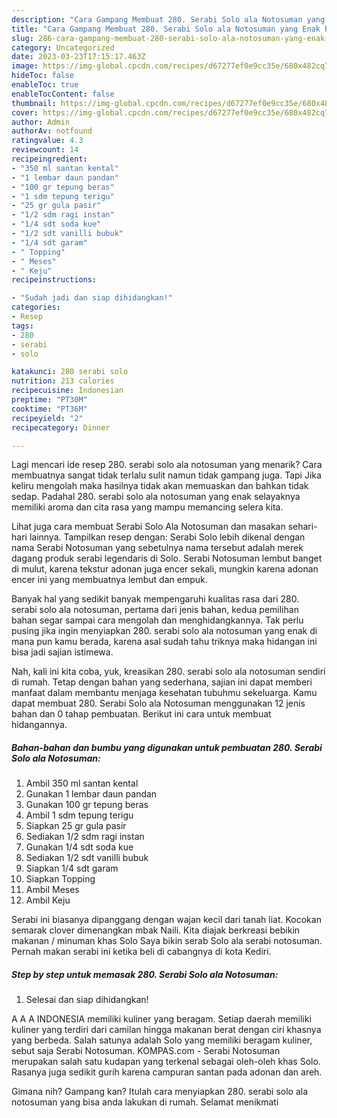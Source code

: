 ```yaml
---
description: "Cara Gampang Membuat 280. Serabi Solo ala Notosuman yang Enak Banget}"
title: "Cara Gampang Membuat 280. Serabi Solo ala Notosuman yang Enak Banget}"
slug: 286-cara-gampang-membuat-280-serabi-solo-ala-notosuman-yang-enak-banget
category: Uncategorized
date: 2023-03-23T17:15:17.463Z
image: https://img-global.cpcdn.com/recipes/d67277ef0e9cc35e/680x482cq70/280-serabi-solo-ala-notosuman-foto-resep-utama.jpg
hideToc: false
enableToc: true
enableTocContent: false
thumbnail: https://img-global.cpcdn.com/recipes/d67277ef0e9cc35e/680x482cq70/280-serabi-solo-ala-notosuman-foto-resep-utama.jpg
cover: https://img-global.cpcdn.com/recipes/d67277ef0e9cc35e/680x482cq70/280-serabi-solo-ala-notosuman-foto-resep-utama.jpg
author: Admin
authorAv: notfound
ratingvalue: 4.3
reviewcount: 14
recipeingredient:
- "350 ml santan kental"
- "1 lembar daun pandan"
- "100 gr tepung beras"
- "1 sdm tepung terigu"
- "25 gr gula pasir"
- "1/2 sdm ragi instan"
- "1/4 sdt soda kue"
- "1/2 sdt vanilli bubuk"
- "1/4 sdt garam"
- " Topping"
- " Meses"
- " Keju"
recipeinstructions:

- "Sudah jadi dan siap dihidangkan!"
categories:
- Resep
tags:
- 280
- serabi
- solo

katakunci: 280 serabi solo 
nutrition: 213 calories
recipecuisine: Indonesian
preptime: "PT30M"
cooktime: "PT36M"
recipeyield: "2"
recipecategory: Dinner

---
```



Lagi mencari ide resep 280. serabi solo ala notosuman yang menarik? Cara membuatnya sangat tidak terlalu sulit namun tidak gampang juga. Tapi Jika keliru mengolah maka hasilnya tidak akan memuaskan dan bahkan tidak sedap. Padahal 280. serabi solo ala notosuman yang enak selayaknya memiliki aroma dan cita rasa yang mampu memancing selera kita.


Lihat juga cara membuat Serabi Solo Ala Notosuman dan masakan sehari-hari lainnya. Tampilkan resep dengan: Serabi Solo lebih dikenal dengan nama Serabi Notosuman yang sebetulnya nama tersebut adalah merek dagang produk serabi legendaris di Solo. Serabi Notosuman lembut banget di mulut, karena tekstur adonan juga encer sekali, mungkin karena adonan encer ini yang membuatnya lembut dan empuk.

Banyak hal yang sedikit banyak mempengaruhi kualitas rasa dari 280. serabi solo ala notosuman, pertama dari jenis bahan, kedua pemilihan bahan segar sampai cara mengolah dan menghidangkannya. Tak perlu pusing jika ingin menyiapkan 280. serabi solo ala notosuman yang enak di mana pun kamu berada, karena asal sudah tahu triknya maka hidangan ini bisa jadi sajian istimewa.


Nah, kali ini kita coba, yuk, kreasikan 280. serabi solo ala notosuman sendiri di rumah. Tetap dengan bahan yang sederhana, sajian ini dapat memberi manfaat dalam membantu menjaga kesehatan tubuhmu sekeluarga. Kamu dapat membuat 280. Serabi Solo ala Notosuman menggunakan 12 jenis bahan dan 0 tahap pembuatan. Berikut ini cara untuk membuat hidangannya.

<!--inarticleads1-->

##### Bahan-bahan dan bumbu yang digunakan untuk pembuatan 280. Serabi Solo ala Notosuman:

1. Ambil 350 ml santan kental
1. Gunakan 1 lembar daun pandan
1. Gunakan 100 gr tepung beras
1. Ambil 1 sdm tepung terigu
1. Siapkan 25 gr gula pasir
1. Sediakan 1/2 sdm ragi instan
1. Gunakan 1/4 sdt soda kue
1. Sediakan 1/2 sdt vanilli bubuk
1. Siapkan 1/4 sdt garam
1. Siapkan  Topping
1. Ambil  Meses
1. Ambil  Keju


Serabi ini biasanya dipanggang dengan wajan kecil dari tanah liat. Kocokan semarak clover dimenangkan mbak Naili. Kita diajak berkreasi bebikin makanan / minuman khas Solo Saya bikin serab Solo ala serabi notosuman. Pernah makan serabi ini ketika beli di cabangnya di kota Kediri. 

<!--inarticleads2-->

##### Step by step untuk memasak 280. Serabi Solo ala Notosuman:


1. Selesai dan siap dihidangkan!

A A A INDONESIA memiliki kuliner yang beragam. Setiap daerah memiliki kuliner yang terdiri dari camilan hingga makanan berat dengan ciri khasnya yang berbeda. Salah satunya adalah Solo yang memiliki beragam kuliner, sebut saja Serabi Notosuman. KOMPAS.com - Serabi Notosuman merupakan salah satu kudapan yang terkenal sebagai oleh-oleh khas Solo. Rasanya juga sedikit gurih karena campuran santan pada adonan dan areh. 

Gimana nih? Gampang kan? Itulah cara menyiapkan 280. serabi solo ala notosuman yang bisa anda lakukan di rumah. Selamat menikmati
